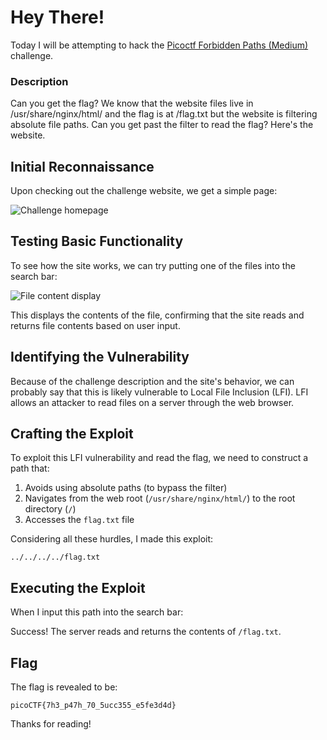 # Hey There!
Today I will be attempting to hack the [Picoctf Forbidden Paths (Medium) ](https://play.picoctf.org/practice/challenge/270) challenge.

### Description
Can you get the flag? We know that the website files live in /usr/share/nginx/html/ and the flag is at /flag.txt but the website is filtering absolute file paths. Can you get past the filter to read the flag? Here's the website.
## Initial Reconnaissance

Upon checking out the challenge website, we get a simple page:

![Challenge homepage](https://github.com/user-attachments/assets/19185b7d-2fdb-49f7-a7ff-6a2395e469e8)

## Testing Basic Functionality

To see how the site works, we can try putting one of the files into the search bar:

![File content display](https://github.com/user-attachments/assets/4ef8fa1a-4b31-4c90-a6f3-2be5d94ebab9)

This displays the contents of the file, confirming that the site reads and returns file contents based on user input.

## Identifying the Vulnerability

Because of the challenge description and the site's behavior, we can probably say that this is likely vulnerable to Local File Inclusion (LFI). LFI allows an attacker to read files on a server through the web browser.


## Crafting the Exploit

To exploit this LFI vulnerability and read the flag, we need to construct a path that:

1. Avoids using absolute paths (to bypass the filter)
2. Navigates from the web root (`/usr/share/nginx/html/`) to the root directory (`/`)
3. Accesses the `flag.txt` file

Considering all these hurdles, I made this exploit:
```
../../../../flag.txt
```


## Executing the Exploit

When I input this path into the search bar:



Success! The server reads and returns the contents of `/flag.txt`.

## Flag

The flag is revealed to be:

```
picoCTF{7h3_p47h_70_5ucc355_e5fe3d4d}
```
Thanks for reading!
